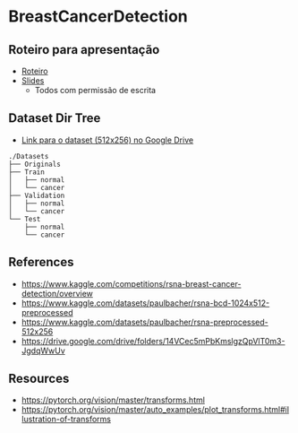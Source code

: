 # BreastCancerDetection

## Roteiro para apresentação

 - [Roteiro](Jose/Apresentacao_roteiro.md)
 - [Slides](https://docs.google.com/presentation/d/1UW8-Ib4c92fkoXUEwjCwXInnH9NZz4il1qsXsBAp5nE/edit?usp=sharing)
   - Todos com permissão de escrita

## Dataset Dir Tree
 - [Link para o dataset (512x256) no Google Drive](https://drive.google.com/drive/folders/1qxejMKYOFNKLkxw_5fMGl5yOFTgCsYD2?usp=sharing)
```
./Datasets
├── Originals
├── Train
│   ├── normal
│   └── cancer
├── Validation
│   ├── normal
│   └── cancer
└── Test
    ├── normal
    └── cancer
```

## References

- https://www.kaggle.com/competitions/rsna-breast-cancer-detection/overview
- https://www.kaggle.com/datasets/paulbacher/rsna-bcd-1024x512-preprocessed
- https://www.kaggle.com/datasets/paulbacher/rsna-preprocessed-512x256
- https://drive.google.com/drive/folders/14VCec5mPbKmslgzQpVlT0m3-JgdqWwUv


## Resources

- https://pytorch.org/vision/master/transforms.html
- https://pytorch.org/vision/master/auto_examples/plot_transforms.html#illustration-of-transforms
